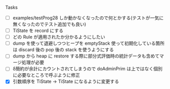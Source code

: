 Tasks

- [ ] examples/testProg28 しか動かなくなったので何とかする(テストが一気に無くなったのでテスト追加でも良い)
- [ ] TiState を record にする
- [ ] どの Rule が適用されたか分かるようにしたい
- [ ] dump を使って退避しつつヒープを emptyStack 使って初期化している箇所は discard 後の pop 後の stack を使うようにする
- [ ] dump から heap に restore する際に部分式評価時の統計データも含めてマージ処理が必要
- [ ] δ簡約が余計にカウントされてしまうので doAdminPrim は上ではなく個別に必要なところで呼ぶように修正
- [x] 引数順序を TiState -> TiState になるように変更する
